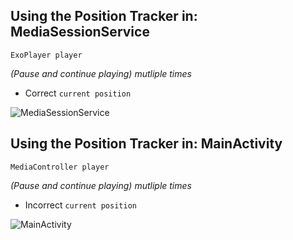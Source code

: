 ## Using the Position Tracker in: **MediaSessionService**

```ExoPlayer player```

*(Pause and continue playing) mutliple times*

- Correct ```current position```

![MediaSessionService](https://github.com/AmrSubZero/Media3TestApps/assets/5399778/7c4562dd-5727-4c87-a94f-f44a0ff3857d)

## Using the Position Tracker in: **MainActivity**

```MediaController player```

*(Pause and continue playing) mutliple times*

- Incorrect ```current position```

![MainActivity](https://github.com/AmrSubZero/Media3TestApps/assets/5399778/fe7a2869-761c-4b75-8a15-d1cb2b95e90d)

